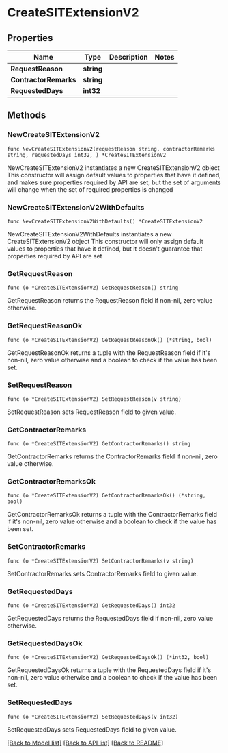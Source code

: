 # CreateSITExtensionV2

## Properties

Name | Type | Description | Notes
------------ | ------------- | ------------- | -------------
**RequestReason** | **string** |  | 
**ContractorRemarks** | **string** |  | 
**RequestedDays** | **int32** |  | 

## Methods

### NewCreateSITExtensionV2

`func NewCreateSITExtensionV2(requestReason string, contractorRemarks string, requestedDays int32, ) *CreateSITExtensionV2`

NewCreateSITExtensionV2 instantiates a new CreateSITExtensionV2 object
This constructor will assign default values to properties that have it defined,
and makes sure properties required by API are set, but the set of arguments
will change when the set of required properties is changed

### NewCreateSITExtensionV2WithDefaults

`func NewCreateSITExtensionV2WithDefaults() *CreateSITExtensionV2`

NewCreateSITExtensionV2WithDefaults instantiates a new CreateSITExtensionV2 object
This constructor will only assign default values to properties that have it defined,
but it doesn't guarantee that properties required by API are set

### GetRequestReason

`func (o *CreateSITExtensionV2) GetRequestReason() string`

GetRequestReason returns the RequestReason field if non-nil, zero value otherwise.

### GetRequestReasonOk

`func (o *CreateSITExtensionV2) GetRequestReasonOk() (*string, bool)`

GetRequestReasonOk returns a tuple with the RequestReason field if it's non-nil, zero value otherwise
and a boolean to check if the value has been set.

### SetRequestReason

`func (o *CreateSITExtensionV2) SetRequestReason(v string)`

SetRequestReason sets RequestReason field to given value.


### GetContractorRemarks

`func (o *CreateSITExtensionV2) GetContractorRemarks() string`

GetContractorRemarks returns the ContractorRemarks field if non-nil, zero value otherwise.

### GetContractorRemarksOk

`func (o *CreateSITExtensionV2) GetContractorRemarksOk() (*string, bool)`

GetContractorRemarksOk returns a tuple with the ContractorRemarks field if it's non-nil, zero value otherwise
and a boolean to check if the value has been set.

### SetContractorRemarks

`func (o *CreateSITExtensionV2) SetContractorRemarks(v string)`

SetContractorRemarks sets ContractorRemarks field to given value.


### GetRequestedDays

`func (o *CreateSITExtensionV2) GetRequestedDays() int32`

GetRequestedDays returns the RequestedDays field if non-nil, zero value otherwise.

### GetRequestedDaysOk

`func (o *CreateSITExtensionV2) GetRequestedDaysOk() (*int32, bool)`

GetRequestedDaysOk returns a tuple with the RequestedDays field if it's non-nil, zero value otherwise
and a boolean to check if the value has been set.

### SetRequestedDays

`func (o *CreateSITExtensionV2) SetRequestedDays(v int32)`

SetRequestedDays sets RequestedDays field to given value.



[[Back to Model list]](../README.md#documentation-for-models) [[Back to API list]](../README.md#documentation-for-api-endpoints) [[Back to README]](../README.md)


